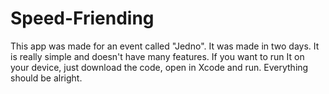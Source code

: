 # Speed-Friending
This app was made for an event called "Jedno". It was made in two days. It is really simple and doesn't have many features. If you want to run It on your device, just download the code, open in Xcode and run. Everything should be alright.
